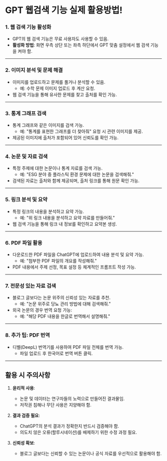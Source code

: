 # GPT 웹검색 기능 실제 활용방법!

### 1. **웹 검색 기능 활성화**
- GPT의 웹 검색 기능은 무료 사용자도 사용할 수 있음.
- **활성화 방법**: 화면 우측 상단 또는 좌측 하단에서 GPT 맞춤 설정에서 웹 검색 기능을 켜야 함.

---

### 2. **이미지 분석 및 문제 해결**
- 이미지를 업로드하고 문제를 풀거나 분석할 수 있음.
  - 예: 수학 문제 이미지 업로드 후 계산 요청.
- 웹 검색 기능을 통해 유사한 문제를 찾고 출처를 확인 가능.

---

### 3. **통계 그래프 검색**
- 통계 그래프와 같은 이미지를 검색 가능.
  - 예: "통계를 표현한 그래프를 더 찾아줘" 요청 시 관련 이미지를 제공.
- 제공된 이미지에 출처가 포함되어 있어 신뢰도를 확인 가능.

---

### 4. **논문 및 자료 검색**
- 특정 주제에 대한 논문이나 통계 자료를 검색 가능.
  - 예: "ESG 분야 중 플라스틱 환경 문제에 대한 논문을 검색해줘."
- 검색된 자료는 출처와 함께 제공되며, 출처 링크를 통해 원문 확인 가능.

---

### 5. **링크 분석 및 요약**
- 특정 링크의 내용을 분석하고 요약 가능.
  - 예: "위 링크 내용을 분석하고 요약 자료를 만들어줘."
- 웹 검색 기능을 통해 링크 내 정보를 확인하고 요약본 생성.

---

### 6. **PDF 파일 활용**
- 다운로드한 PDF 파일을 ChatGPT에 업로드하여 내용 분석 및 요약 가능.
  - 예: "첨부한 PDF 파일의 개요를 작성해줘."
- PDF 내용에서 주제 선정, 목표 설정 등 체계적인 프롬프트 작성 가능.

---

### 7. **전문성 있는 자료 검색**
- 블로그 글보다는 논문 위주의 신뢰성 있는 자료를 추천.
  - 예: "논문 위주로 당뇨 관리 방법에 대해 검색해줘."
- 외국 논문의 경우 번역 요청 가능:
  - 예: "해당 PDF 내용을 한글로 번역해서 설명해줘."

---

### 8. **추가 팁: PDF 번역**
- 디벨(DeepL) 번역기를 사용하여 PDF 파일 전체를 번역 가능.
  - 파일 업로드 후 한국어로 번역 버튼 클릭.

---

## 활용 시 주의사항

1. **윤리적 사용**:
   - 논문 및 데이터는 연구자들의 노력으로 만들어진 결과물임.
   - 저작권 침해나 무단 사용은 지양해야 함.

2. **결과 검증 필요**:
   - ChatGPT의 분석 결과가 정확한지 반드시 검증해야 함.
   - 의도치 않은 오류(할루시네이션)를 배제하기 위한 수정 과정 필요.

3. **신뢰성 확보**:
   - 블로그 글보다는 신뢰할 수 있는 논문이나 공식 자료를 우선적으로 활용해야 함.
